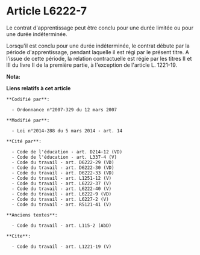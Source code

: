 # Article L6222-7

Le contrat d'apprentissage peut être conclu pour une durée limitée ou pour une durée indéterminée. 

Lorsqu'il est conclu pour une durée indéterminée, le contrat débute par la période d'apprentissage, pendant laquelle il est
régi par le présent titre. A l'issue de cette période, la relation contractuelle est régie par les titres II et III du livre
II de la première partie, à l'exception de l'article L. 1221-19.

**Nota:**



**Liens relatifs à cet article**

	**Codifié par**:

	  - Ordonnance n°2007-329 du 12 mars 2007

	**Modifié par**:

	  - Loi n°2014-288 du 5 mars 2014 - art. 14

	**Cité par**:

	  - Code de l'éducation - art. D214-12 (VD)
	  - Code de l'éducation - art. L337-4 (V)
	  - Code du travail - art. D6222-29 (VD)
	  - Code du travail - art. D6222-30 (VD)
	  - Code du travail - art. D6222-33 (VD)
	  - Code du travail - art. L1251-12 (V)
	  - Code du travail - art. L6222-37 (V)
	  - Code du travail - art. L6222-40 (V)
	  - Code du travail - art. L6222-9 (VD)
	  - Code du travail - art. L6227-2 (V)
	  - Code du travail - art. R5121-41 (V)

	**Anciens textes**:

	  - Code du travail - art. L115-2 (AbD)

	**Cite**:

	  - Code du travail - art. L1221-19 (V)
